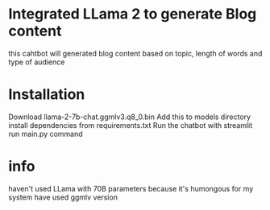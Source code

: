 # Integrated LLama 2 to generate Blog content

this cahtbot will generated blog content based on topic, length of words and type of audience

# Installation

Download llama-2-7b-chat.ggmlv3.q8_0.bin
Add this to models directory
install dependencies from requirements.txt
Run the chatbot with streamlit run main.py command


# info
haven't used LLama with 70B parameters because it's humongous for my system
have used ggmlv version